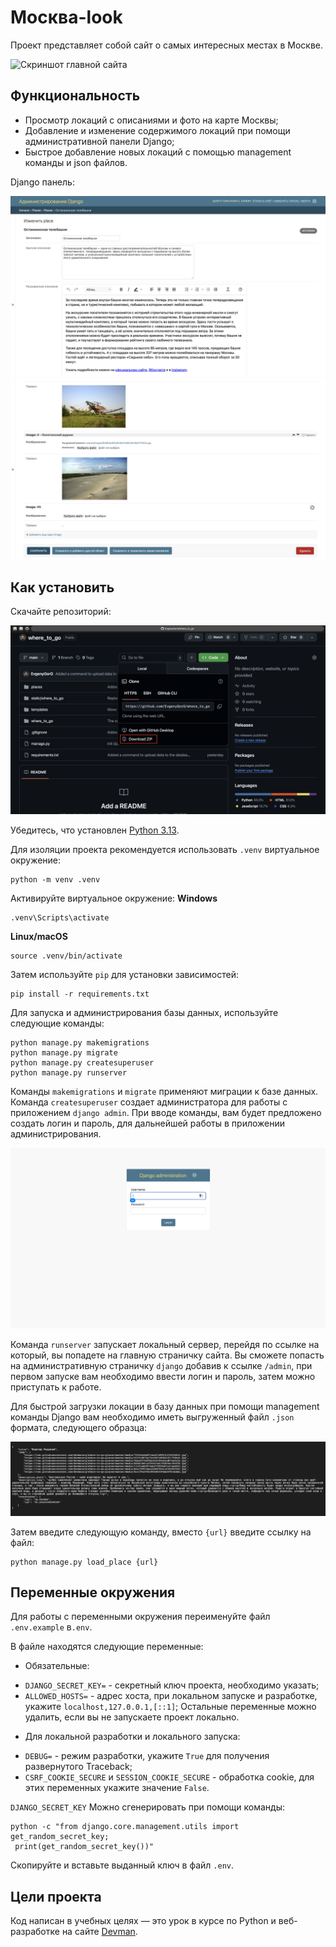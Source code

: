# Москва-look
Проект представляет собой сайт о самых интересных местах в Москве.

![Скриншот главной сайта](screenshots/site_home.png)

## Функциональность
- Просмотр локаций с описаниями и фото на карте Москвы;
- Добавление и изменение содержимого локаций при помощи административной панели Django;
- Быстрое добавление новых локаций с помощью management команды и json файлов.

Django панель:

![Скриншот интерфейса django 1](screenshots/django_admin_1.png)
![Скриншот интерфейса django 2](screenshots/django_admin_2.png)

## Как установить
Скачайте репозиторий:

![Как скачать репозиторий](screenshots/download_repo.png)

Убедитесь, что установлен [Python 3.13](https://www.python.org/downloads/release/python-3130/).

Для изоляции проекта рекомендуется использовать `.venv` виртуальное окружение:
```shell
python -m venv .venv
```

Активируйте виртуальное окружение:
**Windows**
```shell
.venv\Scripts\activate
```
**Linux/macOS**
```shell
source .venv/bin/activate
```

Затем используйте `pip` для установки зависимостей:
```shell
pip install -r requirements.txt
```

Для запуска и администрирования базы данных, используйте следующие команды:
```shell
python manage.py makemigrations
python manage.py migrate
python manage.py createsuperuser
python manage.py runserver
```
Команды `makemigrations` и `migrate` применяют миграции к базе данных.
Команда `createsuperuser` создает администратора для работы с приложением `django admin`.
При вводе команды, вам будет предложено создать логин и пароль,
для дальнейшей работы в приложении администрирования.

![Скриншот django авторизации](screenshots/django_log_in.png)

Команда `runserver` запускает локальный сервер, перейдя по ссылке на который, вы попадете на главную страничку сайта.
Вы сможете попасть на административную страничку `django` добавив к ссылке `/admin`, при первом запуске вам необходимо
ввести логин и пароль, затем можно приступать к работе.

Для быстрой загрузки локации в базу данных при помощи management команды Django вам необходимо иметь выгруженный
файл `.json` формата, следующего образца:

![json файл для добавления локации](screenshots/json_template.png)

Затем введите следующую команду, вместо `{url}` введите ссылку на файл:
```shell
python manage.py load_place {url}
```

## Переменные окружения
Для работы с переменными окружения переименуйте файл `.env.example` в`.env`.

В файле находятся следующие переменные:
- Обязательные:
 * `DJANGO_SECRET_KEY=` - секретный ключ проекта, необходимо указать;
 * `ALLOWED_HOSTS=` - адрес хоста, при локальном запуске и разработке, укажите `localhost,127.0.0.1,[::1]`;
Остальные переменные можно удалить, если вы не запускаете проект локально.
- Для локальной разработки и локального запуска:
* `DEBUG=` - режим разработки, укажите `True` для получения развернутого Traceback;
* `CSRF_COOKIE_SECURE` и `SESSION_COOKIE_SECURE` - обработка cookie, для этих переменных укажите значение `False`.

`DJANGO_SECRET_KEY` Можно сгенерировать при помощи команды:
```shell
python -c "from django.core.management.utils import get_random_secret_key;
 print(get_random_secret_key())"
```
Скопируйте и вставьте выданный ключ в файл `.env`.

## Цели проекта

Код написан в учебных целях — это урок в курсе по Python и веб-разработке на сайте [Devman](https://dvmn.org).
